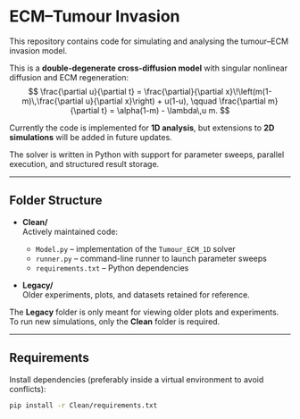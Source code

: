 # ECM–Tumour Invasion

This repository contains code for simulating and analysing the tumour–ECM invasion model.  

This is a **double-degenerate cross-diffusion model** with singular nonlinear diffusion and ECM regeneration:
$$
\frac{\partial u}{\partial t} = \frac{\partial}{\partial x}\!\left(m(1-m)\,\frac{\partial u}{\partial x}\right) + u(1-u),
\qquad
\frac{\partial m}{\partial t} = \alpha(1-m) - \lambda\,u m.
$$

Currently the code is implemented for **1D analysis**, but extensions to **2D simulations** will be added in future updates.

The solver is written in Python with support for parameter sweeps, parallel execution, and structured result storage.  

---

## Folder Structure

- **Clean/**  
  Actively maintained code:
  - `Model.py` – implementation of the `Tumour_ECM_1D` solver  
  - `runner.py` – command-line runner to launch parameter sweeps  
  - `requirements.txt` – Python dependencies  

- **Legacy/**  
  Older experiments, plots, and datasets retained for reference.  

The **Legacy** folder is only meant for viewing older plots and experiments.  
To run new simulations, only the **Clean** folder is required.

---

## Requirements

Install dependencies (preferably inside a virtual environment to avoid conflicts):

```bash
pip install -r Clean/requirements.txt
